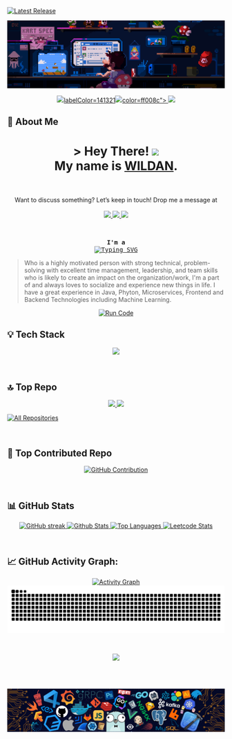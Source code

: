 <a href="https://github.com/Wildanae123/Wildanae123/releases" target="_blank">
  <img src="https://img.shields.io/github/v/release/Wildanae123/Wildanae123?style=for-the-badge&label=Latest%20Release&labelColor=141321&color=ff008c" alt="Latest Release" />
</a>

![alt text](Mario-Bross-Banner.gif)
<p align="center">
  <a href="https://github.com/Wildanae123" target="_blank">
    <img src="https://img.shields.io/badge/visitors-455-ff008c?style=for-the-badge<img src="https://img.shields.io/badge/visitors-0-ff008c?style=for-the-badge&labelColor=141321&color=ff008c">labelColor=141321<img src="https://img.shields.io/badge/visitors-0-ff008c?style=for-the-badge&labelColor=141321&color=ff008c">color=ff008c">
  </a>
  <a href="https://github.com/Wildanae123?tab=followers" target="_blank">
    <img src="https://img.shields.io/github/followers/Wildanae123?label=Followers&style=for-the-badge&labelColor=141321&color=ff008c">
  </a>
</p>

## 🧑 About Me

<h1 align="center">
  &gt; Hey There! 
  <img src="https://media.giphy.com/media/hvRJCLFzcasrR4ia7z/giphy.gif" width="30px">
  <br/>
  My name is <b><ins>WILDAN</ins></b>.
  <br/>
  <br/>
</h1>

<p align="center">
Want to discuss something? Let’s keep in touch! Drop me a message at
  <br>
  <br>
  <a href="https://www.linkedin.com/in/wildan-andika-permana/" target="_blank">
    <img src="https://custom-icon-badges.demolab.com/badge/LinkedIn-0A66C2?style=for-the-badge&logo=linkedin-white&labelColor=141321&color=141321">
  </a>
  
  <a href="https://www.instagram.com/willldanae/" target="_blank">
    <img src="https://img.shields.io/badge/Instagram-fe4164?style=for-the-badge&logo=instagram&labelColor=141321&color=141321">
  </a>
  <a href="https://www.facebook.com/willldanae/" target="_blank">
    <img src="https://img.shields.io/badge/Facebook-20BEFF?style=for-the-badge&logo=facebook&labelColor=141321&color=141321">
  </a>
</p>
<br/>

<p align="center">
  <samp>
    <b>I'm a</b>
    <br/>
    <a href="https://git.io/typing-svg">
      <img src="https://readme-typing-svg.demolab.com?font=Laila&pause=1000&color=FF008C&center=true&vCenter=true&random=true&width=435&lines=Information+technology+support;Software+Developer;Programmer" alt="Typing SVG" />
    </a>
  </samp>
</p>


> Who is a highly motivated person with strong technical, problem-solving with excellent time management, leadership, and team skills who is likely to create an impact on the organization/work, I'm a part of and always loves to socialize and experience new things in life. I have a great experience in Java, Phyton, Microservices, Frontend and Backend Technologies including Machine Learning.

<p align="center">
  <a href="https://replit.com/@wildanaedev/MyProfile?v=1" target="_blank">
    <img src="https://img.shields.io/badge/Run%20My%20Code-ff008c?style=for-the-badge&labelColor=141321&color=ff008c&logo=python&logoColor=ff008c" alt="Run Code">
  </a>
</p>

## 💡 Tech Stack

<p align="center">
  <a href="https://skillicons.dev">
    <img src="https://skillicons.dev/icons?i=javascript,python,react,nodejs,tensorflow,mongodb,mysql,grafana,linux,aws,docker,kubernetes,figma&theme=dark&perline=5" />
  </a>
</p>
<br/>

## 🔝 Top Repo

<p align="center">
  <a href="https://github.com/Wildanae123/Proyek-Todo-Apps">
    <img src="https://github-readme-stats.vercel.app/api/pin/?username=Wildanae123&repo=Proyek-Todo-Apps&border_color=ee3e86&bg_color=141321&title_color=ee3e86&text_color=8bcecc&icon_color=7F3FBF" />
  </a>
  <a href="https://github.com/Wildanae123/Implementasi-Web-Storage">
    <img src="https://github-readme-stats.vercel.app/api/pin/?username=Wildanae123&repo=Implementasi-Web-Storage&border_color=ee3e86&bg_color=141321&title_color=ee3e86&text_color=8bcecc&icon_color=7F3FBF" />
  </a>
</p>
<p align="left">
  <a href="https://github.com/Wildanae123?tab=repositories" target="_blank"><img alt="All Repositories" title="All Repositories" src="https://custom-icon-badges.demolab.com/badge/-All%20Repositories-2962FF?style=for-the-badge&logoColor=ff008c&logo=fork&labelColor=141321&color=141321" /></a>
</p>
<br/>

## 👑 Top Contributed Repo

<p align="center">
  <a href="https://github.com/Wildanae123">
    <img src="https://github-profile-summary-cards.vercel.app/api/cards/profile-details?username=Wildanae123&theme=radical" alt="GitHub Contribution"/>
  </a>
</p>
<br/>

## 📊 GitHub Stats

<p align="center">
  <a href="https://github.com/Wildanae123">
    <img src="https://github-readme-streak-stats.herokuapp.com/?user=Wildanae123&theme=radical&border=ee3e86&background=141321&date_format=j%20M%5B%20Y%5D&order=3" alt="GitHub streak"/>
  </a>
  <a href="https://github.com/Wildanae123">
    <img src="https://denvercoder1-github-readme-stats.vercel.app/api?username=Wildanae123&show_icons=true&count_private=true&theme=radical&border_color=ee3e86&bg_color=141321&title_color=EE3E86&icon_color=F4D546" alt="Github Stats"/>
  </a>
  <a href="https://github.com/Wildanae123">
    <img src="https://denvercoder1-github-readme-stats.vercel.app/api/top-langs/?username=Wildanae123&langs_count=10&layout=compact&theme=radical&border_color=EE3E86&bg_color=141321&title_color=EE3E86&icon_color=F8D866" height="160px" width="49%" alt="Top Languages"/>
  </a>
  <a href="https://leetcode.com/Wildanae/">
    <img src="https://leetcode-stats.vercel.app/api?username=Wildanae&theme=Dark" alt="Leetcode Stats"/>
  </a>
</p>
<br/>

## 📈 GitHub Activity Graph:

<p align="center">
  <a href="https://github.com/Wildanae123">
    <img src="https://github-readme-activity-graph.vercel.app/graph?username=Wildanae123&radius=10&theme=dracula&area=true&order=5&custom_title=Wildanae123%20GitHub%20Activity%20Graph&bg_color=141321&color=8bcecc&title_color=ee3e86&line=ee3e86&point=8bcecc&area_color=ee3e86" alt="Activity Graph"/>
  </a>
  <picture>
    <source media="(prefers-color-scheme: dark)" srcset="https://raw.githubusercontent.com/Wildanae123/Wildanae123/output/snake-dark.svg" />
    <source media="(prefers-color-scheme: light)" srcset="https://raw.githubusercontent.com/Wildanae123/Wildanae123/output/snake.svg" />
    <img alt="Snake animation" src="https://raw.githubusercontent.com/Wildanae123/Wildanae123/output/snake.svg" />
  </picture>
</p>
<br/>

<p align="center">
  <img src="https://readme-daily-quotes.vercel.app/api?category=programming&type=horizontal&theme=radical&border_width=3&border_radius=20&border_color=ff008c&font=merienda">
</p>
<br/>
<br/>

![alt text](AWS-Techstack-Banner.png)